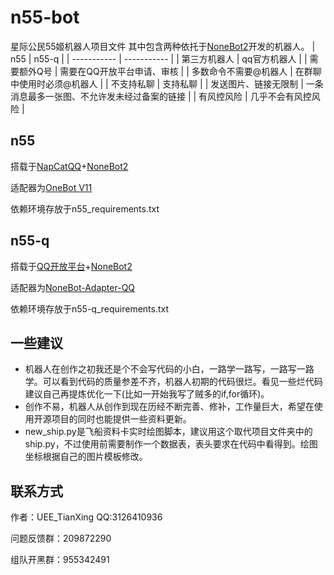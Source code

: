 # n55-bot
星际公民55姬机器人项目文件
其中包含两种依托于[NoneBot2](https://nonebot.dev/)开发的机器人。
|     n55     |    n55-q    |
| ----------- | ----------- |
| 第三方机器人  | qq官方机器人 |
| 需要额外Q号   | 需要在QQ开放平台申请、审核 |
| 多数命令不需要@机器人  | 在群聊中使用时必须@机器人 |
| 不支持私聊   | 支持私聊 |
| 发送图片、链接无限制 | 一条消息最多一张图、不允许发未经过备案的链接 |
| 有风控风险   | 几乎不会有风控风险 |

## n55

搭载于[NapCatQQ](https://napneko.github.io/)+[NoneBot2](https://nonebot.dev/)

适配器为[OneBot V11](https://github.com/botuniverse/onebot-11)

依赖环境存放于n55_requirements.txt

## n55-q
搭载于[QQ开放平台](https://q.qq.com/#/)+[NoneBot2](https://nonebot.dev/)

适配器为[NoneBot-Adapter-QQ](https://github.com/nonebot/adapter-qq)

依赖环境存放于n55-q_requirements.txt

## 一些建议

- 机器人在创作之初我还是个不会写代码的小白，一路学一路写，一路写一路学。可以看到代码的质量参差不齐，机器人初期的代码很烂。看见一些烂代码建议自己再提炼优化一下(比如一开始我写了贼多的if,for循环)。
- 创作不易，机器人从创作到现在历经不断完善、修补，工作量巨大，希望在使用开源项目的同时也能提供一些资料更新。
- new_ship.py是飞船资料卡实时绘图脚本，建议用这个取代项目文件夹中的ship.py，不过使用前需要制作一个数据表，表头要求在代码中看得到。绘图坐标根据自己的图片模板修改。

## 联系方式

作者：UEE_TianXing  QQ:3126410936

问题反馈群：209872290

组队开黑群：955342491
